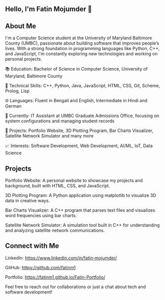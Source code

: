 ## Hello, I'm Fatin Mojumder 👋


## About Me
I'm a Computer Science student at the University of Maryland Baltimore County (UMBC), passionate about building software that improves people’s lives. With a strong foundation in programming languages like Python, C++, and JavaScript, I'm constantly exploring new technologies and working on personal projects.

📚 Education: Bachelor of Science in Computer Science, University of Maryland, Baltimore County

🔧 Technical Skills: C++, Python, Java, JavaScript, HTML, CSS, Git, Scheme, Prolog, Lisp

🌐 Languages: Fluent in Bengali and English, Intermediate in Hindi and German

💼 Currently: IT Assistant at UMBC Graduate Admissions Office, focusing on system configurations and managing student records

🚀 Projects: Portfolio Website, 3D Plotting Program, Bar Charts Visualizer, Satellite Network Simulator and many more

📈 Interests: Software Development, Web Development, AI/ML, IoT, Data Science


## Projects
Portfolio Website: A personal website to showcase my projects and background, built with HTML, CSS, and JavaScript.

3D Plotting Program: A Python application using matplotlib to visualize 3D data in creative ways.

Bar Charts Visualizer: A C++ program that parses text files and visualizes word frequencies using bar charts.

Satellite Network Simulator: A simulation tool built in C++ for understanding and analyzing satellite network communications.


## Connect with Me
LinkedIn: https://www.linkedin.com/in/fatin-mojumder/

GitHub: https://github.com/fatinm1

Portfolio: https://fatinm1.github.io/Fatin-Portfolio/

Feel free to reach out for collaborations or just a chat about tech and software development!
